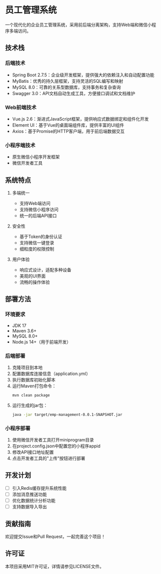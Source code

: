 # 员工管理系统

一个现代化的企业员工管理系统，采用前后端分离架构，支持Web端和微信小程序多端访问。

## 技术栈

### 后端技术
- Spring Boot 2.7.5：企业级开发框架，提供强大的依赖注入和自动配置功能
- MyBatis：优秀的持久层框架，支持灵活的SQL编写和映射
- MySQL 8.0：可靠的关系型数据库，支持事务和复杂查询
- Swagger 3.0：API文档自动生成工具，方便接口调试和文档维护

### Web前端技术
- Vue.js 2.6：渐进式JavaScript框架，提供响应式数据绑定和组件化开发
- Element UI：基于Vue的桌面端组件库，提供丰富的UI组件
- Axios：基于Promise的HTTP客户端，用于前后端数据交互

### 小程序端技术
- 原生微信小程序开发框架
- 微信开发者工具

## 系统特点

1. 多端统一
   - 支持Web端访问
   - 支持微信小程序访问
   - 统一的后端API接口

2. 安全性
   - 基于Token的身份认证
   - 支持微信一键登录
   - 细粒度的权限控制

3. 用户体验
   - 响应式设计，适配多种设备
   - 美观的UI界面
   - 流畅的操作体验

## 部署方法

### 环境要求
- JDK 17
- Maven 3.6+
- MySQL 8.0+
- Node.js 14+（用于前端开发）

### 后端部署
1. 克隆项目到本地
2. 配置数据库连接信息（application.yml）
3. 执行数据库初始化脚本
4. 运行Maven打包命令：
   ```bash
   mvn clean package
   ```
5. 运行生成的jar包：
   ```bash
   java -jar target/emp-management-0.0.1-SNAPSHOT.jar
   ```

### 小程序部署
1. 使用微信开发者工具打开miniprogram目录
2. 在project.config.json中配置您的小程序appid
3. 修改API接口地址配置
4. 点击开发者工具的"上传"按钮进行部署

## 开发计划

- [ ] 引入Redis缓存提升系统性能
- [ ] 添加消息推送功能
- [ ] 优化数据统计分析功能
- [ ] 支持数据导入导出

## 贡献指南

欢迎提交Issue和Pull Request，一起完善这个项目！

## 许可证

本项目采用MIT许可证，详情请参见LICENSE文件。
